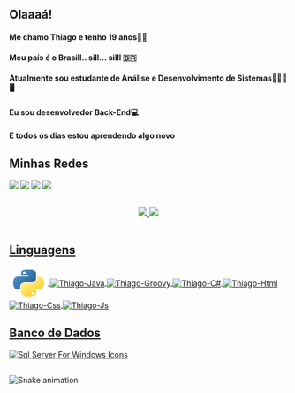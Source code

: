 
<div>
  <h2>Olaaaá!</h2>
  <h4>Me chamo Thiago e tenho 19 anos🧑🏻</h4>
  <h4>Meu país é o Brasill.. sill... silll 🇧🇷</h4>
  <h4>Atualmente sou estudante de Análise e Desenvolvimento de Sistemas👨🏻‍💻🖥</h4>
  <h4>Eu sou desenvolvedor Back-End💻</h4>
  <h4>E todos os dias estou aprendendo algo novo</h4>
</div>

##

<div>
  <h2>Minhas Redes</h2>
  <a href="https://github.com/ThiMonteiro" target="_blank"><img src="https://img.shields.io/badge/GitHub-100000?style=for-the-badge&logo=github&logoColor=white" target="_blank"></a>
  <a href="https://www.linkedin.com/in/thiago-monteiro-7286b2226" target="_blank"><img src="https://img.shields.io/badge/-LinkedIn-%230077B5?style=for-the-badge&logo=linkedin&logoColor=white" target="_blank"></a>
  <a href="https://instagram.com/thiagoomoonteiroo" target="_blank"><img src="https://img.shields.io/badge/-Instagram-%23E4405F?style=for-the-badge&logo=instagram&logoColor=white" target="_blank"></a>
  <a href = "mailto:thiago.gsenior@gmail.com"><img src="https://img.shields.io/badge/-Gmail-%23333?style=for-the-badge&logo=gmail&logoColor=white" target="_blank"></a>
  
</div>

##

<div align="center">
  <a href="https://github.com/ThiMonteiro">
  <img height="180em" src="https://github-readme-stats.vercel.app/api?username=ThiMonteiro&show_icons=true&theme=darcka&include_all_commits=true&count_private=true"/>
  <img height="180em" src="https://github-readme-stats.vercel.app/api/top-langs/?username=ThiMonteiro&layout=compact&langs_count=7&theme=darck"/>
  
</div>
  
  
<div style="display: inline_block"><br>
  <h2>Linguagens</h2>
  <img align="center" alt="Thiago-Python" height="60" width="70" src="https://raw.githubusercontent.com/devicons/devicon/master/icons/python/python-original.svg">
  <img align="center" alt="Thiago-Java" height="60" width="70" src="https://cdn.jsdelivr.net/gh/devicons/devicon/icons/java/java-original-wordmark.svg">
  <img align="center" alt="Thiago-Groovy" height="60" width="70" src="https://cdn.jsdelivr.net/gh/devicons/devicon/icons/groovy/groovy-original.svg">
  <img align="center" alt="Thiago-C#" height="60" width="70" src="https://cdn.jsdelivr.net/gh/devicons/devicon/icons/csharp/csharp-original.svg">
  <img align="center" alt="Thiago-Html" height="60" width="70" src="https://cdn.jsdelivr.net/gh/devicons/devicon/icons/html5/html5-original-wordmark.svg" />
  <img align="center" alt="Thiago-Css" height="60" width="70" src="https://cdn.jsdelivr.net/gh/devicons/devicon/icons/css3/css3-original-wordmark.svg" />
  <img align="center" alt="Thiago-Js" height="60" width="70" src="https://cdn.jsdelivr.net/gh/devicons/devicon/icons/javascript/javascript-original.svg" />

</div>
  <h2>Banco de Dados</h2>
  <a href="https://www.freeiconspng.com/img/11375" title="Image from freeiconspng.com"><img src="https://www.freeiconspng.com/uploads/sql-server-icon-6.jpg" width="150" alt="Sql Server For Windows Icons" /></a>
         
</div>
  
##
  
<div> 

  ![Snake animation](https://github.com/ThiMonteiro/ThiMonteiro/blob/output/github-contribution-grid-snake.svg)
 
</div>

